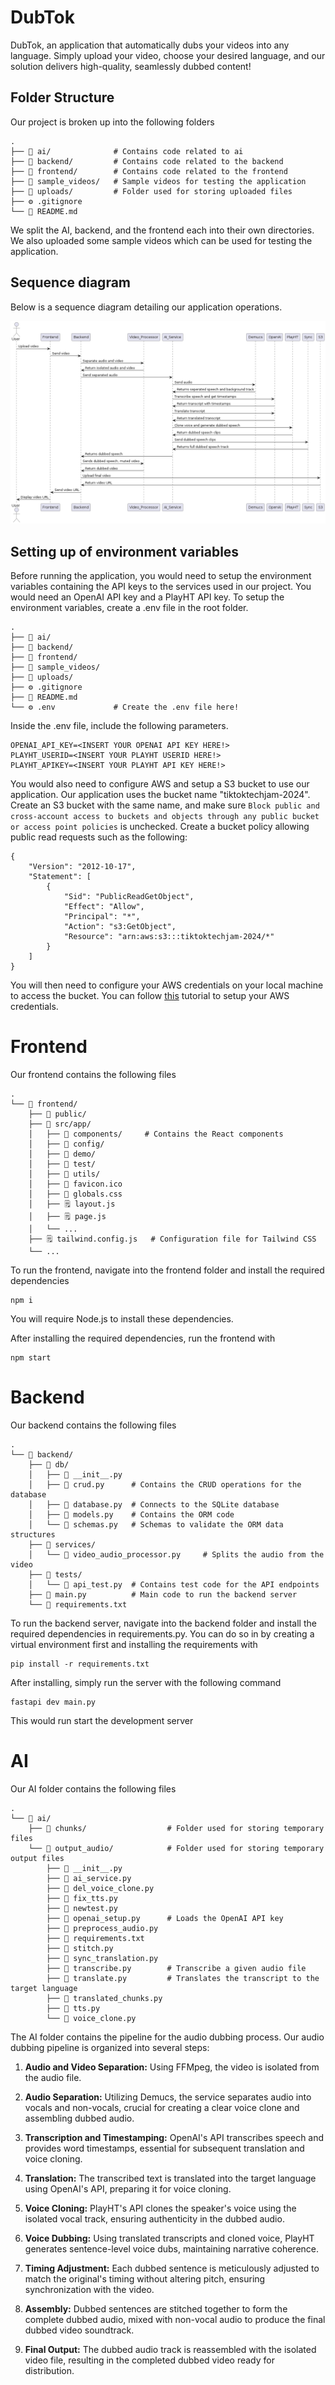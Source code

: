 # DubTok
DubTok, an application that automatically dubs your videos into any language. Simply upload your video, choose your desired language, and our solution delivers high-quality, seamlessly dubbed content!

## Folder Structure
Our project is broken up into the following folders
```
.
├── 📂 ai/              # Contains code related to ai
├── 📂 backend/         # Contains code related to the backend
├── 📂 frontend/        # Contains code related to the frontend
├── 📂 sample_videos/   # Sample videos for testing the application
├── 📂 uploads/         # Folder used for storing uploaded files
├── ⚙ .gitignore
└── 📔 README.md
```

We split the AI, backend, and the frontend each into their own directories. We also uploaded some sample videos which can be used for testing the application.

## Sequence diagram
Below is a sequence diagram detailing our application operations.

![Sequence diagram detailing our application operations](./images/seq_dig.png)


## Setting up of environment variables
Before running the application, you would need to setup the environment variables containing the API keys to the services used in our project. You would need an OpenAI API key and a PlayHT API key. To setup the environment variables, create a .env file in the root folder.
```
.
├── 📂 ai/              
├── 📂 backend/         
├── 📂 frontend/        
├── 📂 sample_videos/   
├── 📂 uploads/         
├── ⚙ .gitignore
├── 📔 README.md
└── ⚙ .env             # Create the .env file here!
``` 

Inside the .env file, include the following parameters.
```
OPENAI_API_KEY=<INSERT YOUR OPENAI API KEY HERE!>
PLAYHT_USERID=<INSERT YOUR PLAYHT USERID HERE!>
PLAYHT_APIKEY=<INSERT YOUR PLAYHT API KEY HERE!>
```

You would also need to configure AWS and setup a S3 bucket to use our application. Our application uses the bucket name "tiktoktechjam-2024". Create an S3 bucket with the same name, and make sure `Block public and cross-account access to buckets and objects through any public bucket or access point policies` is unchecked. Create a bucket policy allowing public read requests such as the following:
```
{
    "Version": "2012-10-17",
    "Statement": [
        {
            "Sid": "PublicReadGetObject",
            "Effect": "Allow",
            "Principal": "*",
            "Action": "s3:GetObject",
            "Resource": "arn:aws:s3:::tiktoktechjam-2024/*"
        }
    ]
}
```

You will then need to configure your AWS credentials on your local machine to access the bucket. You can follow [this](https://docs.aws.amazon.com/cli/latest/userguide/cli-chap-configure.html) tutorial to setup your AWS credentials. 

# Frontend
Our frontend contains the following files
```
.
└── 📂 frontend/
    ├── 📂 public/
    ├── 📂 src/app/
    │   ├── 📂 components/     # Contains the React components
    │   ├── 📂 config/  
    │   ├── 📂 demo/
    │   ├── 📂 test/
    │   ├── 📂 utils/
    │   ├── 🔽 favicon.ico
    │   ├── 🎨 globals.css
    │   ├── 🗒 layout.js
    │   ├── 🗒 page.js
    │   └── ...
    ├── 🗒 tailwind.config.js   # Configuration file for Tailwind CSS
    └── ...
```

To run the frontend, navigate into the frontend folder and install the required dependencies
```
npm i
```
You will require Node.js to install these dependencies.

After installing the required dependencies, run the frontend with
``` 
npm start
```

# Backend
Our backend contains the following files
```
.
└── 📂 backend/
    ├── 📂 db/
    │   ├── 🐍 __init__.py
    │   ├── 🐍 crud.py      # Contains the CRUD operations for the database
    │   ├── 🐍 database.py  # Connects to the SQLite database
    │   ├── 🐍 models.py    # Contains the ORM code
    │   └── 🐍 schemas.py   # Schemas to validate the ORM data structures
    ├── 📂 services/
    │   └── 🐍 video_audio_processor.py     # Splits the audio from the video
    ├── 📂 tests/
    │   └── 🐍 api_test.py  # Contains test code for the API endpoints
    ├── 🐍 main.py          # Main code to run the backend server
    └── 📝 requirements.txt
```

To run the backend server, navigate into the backend folder and install the required dependencies in requirements.py. You can do so in by creating a virtual environment first and installing the requirements with 
```
pip install -r requirements.txt
```

After installing, simply run the server with the following command
```
fastapi dev main.py
```
This would run start the development server

# AI
Our AI folder contains the following files
```
.
└── 📂 ai/
    ├── 📂 chunks/                  # Folder used for storing temporary files 
    └── 📂 output_audio/            # Folder used for storing temporary output files
        ├── 🐍 __init__.py
        ├── 🐍 ai_service.py        
        ├── 🐍 del_voice_clone.py
        ├── 🐍 fix_tts.py
        ├── 🐍 newtest.py
        ├── 🐍 openai_setup.py      # Loads the OpenAI API key
        ├── 🐍 preprocess_audio.py
        ├── 📝 requirements.txt
        ├── 🐍 stitch.py            
        ├── 🐍 sync_translation.py
        ├── 🐍 transcribe.py        # Transcribe a given audio file
        ├── 🐍 translate.py         # Translates the transcript to the target language
        ├── 🐍 translated_chunks.py 
        ├── 🐍 tts.py
        └── 🐍 voice_clone.py
```

The AI folder contains the pipeline for the audio dubbing process. Our audio dubbing pipeline is organized into several steps:

1. **Audio and Video Separation:** Using FFMpeg, the video is isolated from the audio file. 

2. **Audio Separation:** Utilizing Demucs, the service separates audio into vocals and non-vocals, crucial for creating a clear voice clone and assembling dubbed audio.

3. **Transcription and Timestamping:** OpenAI's API transcribes speech and provides word timestamps, essential for subsequent translation and voice cloning.

4. **Translation:** The transcribed text is translated into the target language using OpenAI's API, preparing it for voice cloning.

5. **Voice Cloning:** PlayHT's API clones the speaker's voice using the isolated vocal track, ensuring authenticity in the dubbed audio.

6. **Voice Dubbing:** Using translated transcripts and cloned voice, PlayHT generates sentence-level voice dubs, maintaining narrative coherence.

7. **Timing Adjustment:** Each dubbed sentence is meticulously adjusted to match the original's timing without altering pitch, ensuring synchronization with the video.

8. **Assembly:** Dubbed sentences are stitched together to form the complete dubbed audio, mixed with non-vocal audio to produce the final dubbed video soundtrack.

9. **Final Output:** The dubbed audio track is reassembled with the isolated video file, resulting in the completed dubbed video ready for distribution.
